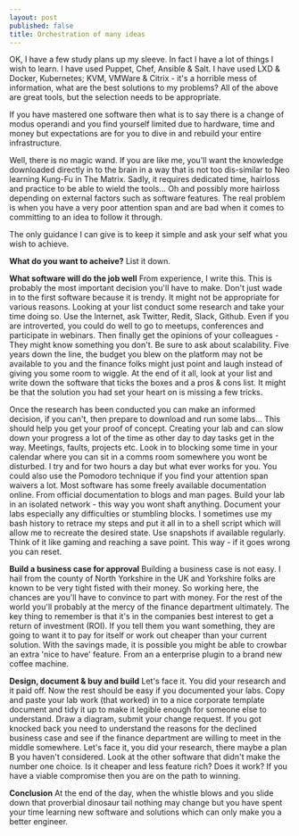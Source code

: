 ```yaml
---
layout: post
published: false
title: Orchestration of many ideas
---
```

OK, I have a few study plans up my sleeve. In fact I have a lot of things I wish to learn.
I have used Puppet, Chef, Ansible & Salt. I have used LXD & Docker, Kubernetes; KVM, VMWare & Citrix - it's a horrible mess of information, what are the best solutions to my problems? All of the above are great tools, but the selection needs to be appropriate.

If you have mastered one software then what is to say there is a change of modus operandi and you find yourself limited due to hardware, time and money but expectations are for you to dive in and rebuild your entire infrastructure.

Well, there is no magic wand. If you are like me, you'll want the knowledge downloaded directly in to the brain in a way that is not too dis-similar to Neo learning Kung-Fu in The Matrix. Sadly, it requires dedicated time, hairloss and practice to be able to wield the tools... Oh and possibly more hairloss depending on external factors such as software features. The real problem is when you have a very poor attention span and are bad when it comes to committing to an idea to follow it through. 

The only guidance I can give is to keep it simple and ask your self what you wish to achieve.

**What do you want to acheive?**
List it down.

**What software will do the job well**
From experience, I write this. This is probably the most important decision you'll have to make. Don't just wade in to the first software because it is trendy. It might not be appropriate for various reasons. Looking at your list conduct some research and take your time doing so. Use the Internet, ask Twitter, Redit, Slack, Github. Even if you are introverted, you could do well to go to meetups, conferences and participate in webinars. Then finally get the opinions of your colleagues - They might know something you don't. Be sure to ask about scalability. Five years down the line, the budget you blew on the platform may not be available to you and the finance folks might just point and laugh instead of giving you some room to wiggle.
At the end of it all, look at your list and write down the software that ticks the boxes and a pros & cons list. It might be that the solution you had set your heart on is missing a few tricks. 

Once the research has been conducted you can make an informed decision, if you can't, then prepare to download and run some labs... This should help you get your proof of concept.
Creating your lab and can slow down your progress a lot of the time as other day to day tasks get in the way. Meetings, faults, projects etc. Look in to blocking some time in your calendar where you can sit in a comms room somewhere you wont be disturbed. I try and  for two hours a day but what ever works for you. You could also use the Pomodoro technique if you find your attention span waivers a lot. Most software has some freely available documentation online. From official documentation to blogs and man pages. Build your lab in an isolated network - this way you wont shaft anything. Document your labs especially any difficulties or stumbling blocks. I sometimes use my bash history to retrace my steps and put it all in to a shell script which will allow me to recreate the desired state. Use snapshots if available regularly. Think of it like gaming and reaching a save point. This way - if it goes wrong you can reset.

**Build a business case for approval**
Building a business case is not easy. I hail from the county of North Yorkshire in the UK and Yorkshire folks are known to be very tight fisted with their money. So working here, the chances are you'll have to convince to part with money. For the rest of the world you'll probably at the mercy of the finance department ultimately. 
The key thing to remember is that it's in the companies best interest to get a return of investment (ROI). If you tell them you want something, they are going to want it to pay for itself or work out cheaper than your current solution. With the savings made, it is possible you might be able to crowbar an extra 'nice to have' feature. From an a enterprise plugin to a brand new coffee machine.

**Design, document & buy and build**
Let's face it. You did your research and it paid off. Now the rest should be easy if you documented your labs. Copy and paste your lab work (that worked) in to a nice corporate template document and tidy it up to make it legible enough for someone else to understand. Draw a diagram, submit your change request.
If you got knocked back you need to understand the reasons for the declined business case and see if the finance department are willing to meet in the middle somewhere. Let's face it, you did your research, there maybe a plan B you haven't considered. Look at the other software that didn't make the number one choice. Is it cheaper and less feature rich? Does it work? If you have a viable compromise then you are on the path to winning.

**Conclusion**
At the end of the day, when the whistle blows and you slide down that proverbial dinosaur tail nothing may change but you have spent your time learning new software and solutions which can only make you a better engineer.








